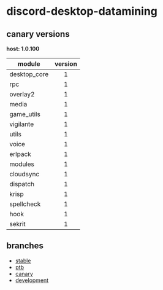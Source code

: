 # discord-desktop-datamining

## canary versions

**host: 1.0.100**

| module | version |
| ------ | :-----: |
| desktop_core | 1 |
| rpc | 1 |
| overlay2 | 1 |
| media | 1 |
| game_utils | 1 |
| vigilante | 1 |
| utils | 1 |
| voice | 1 |
| erlpack | 1 |
| modules | 1 |
| cloudsync | 1 |
| dispatch | 1 |
| krisp | 1 |
| spellcheck | 1 |
| hook | 1 |
| sekrit | 1 |

## branches

- [stable](https://github.com/OpenAsar/discord-desktop-datamining/tree/stable)
- [ptb](https://github.com/OpenAsar/discord-desktop-datamining/tree/ptb)
- [canary](https://github.com/OpenAsar/discord-desktop-datamining/tree/canary)
- [development](https://github.com/OpenAsar/discord-desktop-datamining/tree/development)